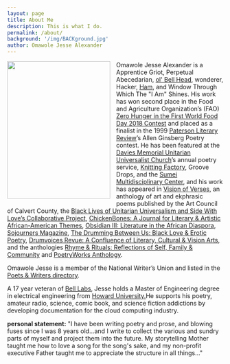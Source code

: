 ```yaml
---
layout: page
title: About Me
description: This is what I do.
permalink: /about/
background: '/img/BACKground.jpg'
author: Omawole Jesse Alexander
---
```


<div class="separator" style="clear: both; text-align: center;">
<a href="/img/44102184_727159730956618_3851051970345304064_n.jpg" imageanchor="1" style="clear: left; float: left; margin-bottom: 1em; margin-right: 1em;"><img border="0" data-original-height="960" data-original-width="720" height="320" src="https://3.bp.blogspot.com/-xICJmtORJZs/XHpa_PCHdrI/AAAAAAAAA6Y/AzttzwSHswMzwFW3mjGId97emgjm6-TOQCLcBGAs/s320/44102184_727159730956618_3851051970345304064_n.jpg" width="240" /></a></div>
<div >
Omawole Jesse Alexander is a Apprentice Griot, Perpetual Abecedarian, <a href="https://www.bell-labs.com/">ol' Bell Head</a>, wonderer, Hacker, <a href="https://www.qrz.com/lookup/wb2ifs">Ham</a>, and Window Through Which The "I Am" Shines. His work has won second place in the Food and Agriculture Organization’s (FAO) <a href="http://www.fao.org/north-america/news/detail/en/c/1157871/?fbclid=IwAR23nfTVDlKXXe4OgKCGWHbu45iy9_l0jAROKdH6HD0VX5OhSp3Glb7KSDA">Zero Hunger in the First World Food Day 2018 Contest</a> and placed as a finalist in the 1999 <a href="http://www.patersonliteraryreview.com/">Paterson Literary Review</a>’s Allen Ginsberg Poetry contest. He has been featured at the <a href="https://dmuuc.org/aboutworship/lay-guest-minister-sermons/matters-poetry-summertime/">Davies Memorial Unitarian Universalist Church</a>’s annual poetry service, <a href="https://www.knittingfactory.com/">Knitting Factory</a>, Groove Drops, and the <a href="http://www.sumei.org/">Sumei Multidisciplinary Center</a>, and his work has appeared in <u>Vision of Verses,</u> an anthology of art and ekphrasic poems published by the Art Council of Calvert County, the <a href="https://sidewithlove.org/bluu-swl-collab">Black Lives of Unitarian Universalism and Side With Love’s Collaborative Project</a>, <a href="http://www.nathanielturner.com/infutureelegyforyictove.htm">ChickenBones: A Journal for Literary &amp; Artistic African-American Themes</a>, <a href="https://projects.ncsu.edu/ncsu/chass/obsidian/Obsidian%20History.html">Obsidian III: Literature in the African Diaspora</a>, <a href="https://sojo.net/magazine">Sojourners Magazine</a>, <u>The Drumming Between Us: Black Love &amp; Erotic Poetry</u>, <a href="http://collections.carli.illinois.edu/cdm/landingpage/collection/sie_drum">Drumvoices Revue: A Confluence of Literary, Cultural &amp; Vision Arts,</a> and the anthologies <u>Rhyme &amp; Rituals: Reflections of Self, Family &amp; Community</u> and <u>PoetryWorks Anthology</u>.

Omawole Jesse is a member of the National Writer’s Union and listed in the <a href="https://www.pw.org/directory/writers/omowale_jesse_alexander">Poets & Writers directory</a>.
</div>
<p>
A 17 year veteran of <a href="https://www.bell-labs.com/">Bell Labs</a>, Jesse holds a Master of Engineering degree in electrical engineering from <a href="http://www.ceacs.howard.edu/">Howard University.</a>He supports his poetry, amateur radio, science, comic book, and science fiction addictions by developing documentation for the cloud computing industry.</p>
<p>
<b>personal statement:</b>
"I have been writing poetry and prose, and blowing fuses since I was 8 years old...and I write to collect the various and sundry parts of myself and project them into the future. My storytelling Mother taught me how to love a song for the song's sake, and my non-profit executive Father taught me to appreciate the structure in all things..."</P>
